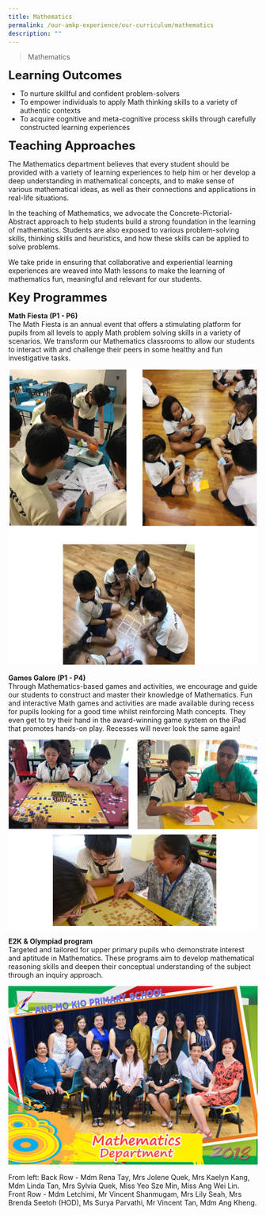 ```yaml
---
title: Mathematics
permalink: /our-amkp-experience/our-curriculum/mathematics
description: ""
---
```

>Mathematics

**<font size="5">Learning Outcomes</font>**

* To nurture skillful and confident problem-solvers
* To empower individuals to apply Math thinking skills to a variety of authentic contexts
* To acquire cognitive and meta-cognitive process skills through carefully constructed learning experiences

**<font size="5">Teaching Approaches</font>**

The Mathematics department believes that every student should be provided with a variety of learning experiences to help him or her develop a deep understanding in mathematical concepts, and to make sense of various mathematical ideas, as well as their connections and applications in real-life situations. 

In the teaching of Mathematics, we advocate the Concrete-Pictorial-Abstract approach to help students build a strong foundation in the learning of mathematics. Students are also exposed to various problem-solving skills, thinking skills and heuristics, and how these skills can be applied to solve problems.  

We take pride in ensuring that collaborative and experiential learning experiences are weaved into Math lessons to make the learning of mathematics fun, meaningful and relevant for our students.

**<font size="5">Key Programmes</font>**

**Math Fiesta (P1 - P6)**
<br>The Math Fiesta is an annual event that offers a stimulating platform for pupils from all levels to apply Math problem solving skills in a variety of scenarios. We transform our Mathematics classrooms to allow our students to interact with and challenge their peers in some healthy and fun investigative tasks.

![](/images/About%20Us/Our%20AMKP%20Experience/math%20block%201.png)

**Games Galore (P1 - P4)**
<br>Through Mathematics-based games and activities, we encourage and guide our students to construct and master their knowledge of Mathematics. Fun and interactive Math games and activities are made available during recess for pupils looking for a good time whilst reinforcing Math concepts. They even get to try their hand in the award-winning game system on the iPad that promotes hands-on play. Recesses will never look the same again!

![](/images/About%20Us/Our%20AMKP%20Experience/math%20block%202.png)

**E2K & Olympiad program**
<br>Targeted and tailored for upper primary pupils who demonstrate interest and aptitude in Mathematics. These programs aim to develop mathematical reasoning skills and deepen their conceptual understanding of the subject through an inquiry approach.

![](/images/About%20Us/Our%20AMKP%20Experience/MATHS_6165_P1.jpg)

From left: Back Row - Mdm Rena Tay, Mrs Jolene Quek, Mrs Kaelyn Kang, Mdm Linda Tan, Mrs Sylvia Quek, Miss Yeo Sze Min, Miss Ang Wei Lin. Front Row - Mdm Letchimi, Mr Vincent Shanmugam, Mrs Lily Seah, Mrs Brenda Seetoh (HOD), Ms Surya Parvathi, Mr Vincent Tan, Mdm Ang Kheng.